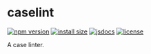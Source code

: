 # caselint

[![npm version][npm-version-badge]][npm-version-href]
[![install size][install-size-badge]][install-size-href]
[![jsdocs][jsdocs-badge]][jsdocs-href]
[![license][license-badge]][license-href]

A case linter.

<!-- Badge -->
[npm-version-badge]: https://img.shields.io/npm/v/caselint?style=flat&color=ddd&labelColor=444
[npm-version-href]: https://www.npmjs.com/package/caselint
[install-size-badge]: https://img.shields.io/badge/dynamic/json?url=https://packagephobia.com/v2/api.json?p=caselint&query=$.install.pretty&label=install%20size&style=flat&color=ddd&labelColor=444
[install-size-href]: https://bundlephobia.com/result?p=caselint
[jsdocs-badge]: https://img.shields.io/badge/jsDocs-reference-ddd?style=flat&color=ddd&labelColor=444
[jsdocs-href]: https://www.jsdocs.io/package/caselint
[license-badge]: https://img.shields.io/github/license/Lu-Jiejie/caselint?style=flat&color=ddd&labelColor=444
[license-href]: https://github.com/Lu-Jiejie/caselint/blob/main/LICENSE
